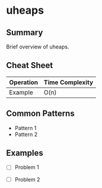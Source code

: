 # uheaps

## Summary

Brief overview of uheaps.

## Cheat Sheet

| Operation          | Time Complexity |
|--------------------|-----------------|
| Example            | O(n)            |

## Common Patterns

- Pattern 1
- Pattern 2

## Examples

- [ ] Problem 1
- [ ] Problem 2

